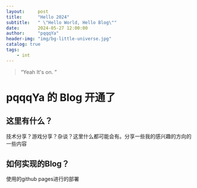 ```yaml
---
layout:     post
title:      "Hello 2024"
subtitle:   " \"Hello World, Hello Blog\""
date:       2024-05-27 12:00:00
author:     "pqqqYa"
header-img: "img/bg-little-universe.jpg"
catalog: true
tags:
    - int
---
```


> “Yeah It's on. ”


# pqqqYa 的 Blog 开通了

## 这里有什么？
技术分享？游戏分享？杂谈？这里什么都可能会有。分享一些我的感兴趣的方向的一些内容

## 如何实现的Blog？
使用的github pages进行的部署




